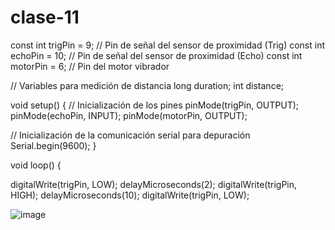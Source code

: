 # clase-11

const int trigPin = 9;  // Pin de señal del sensor de proximidad (Trig)
const int echoPin = 10; // Pin de señal del sensor de proximidad (Echo)
const int motorPin = 6; // Pin del motor vibrador

// Variables para medición de distancia
long duration;
int distance;

void setup() {
  // Inicialización de los pines
  pinMode(trigPin, OUTPUT);
  pinMode(echoPin, INPUT);
  pinMode(motorPin, OUTPUT);

  // Inicialización de la comunicación serial para depuración
  Serial.begin(9600);
}

void loop() {
  
  digitalWrite(trigPin, LOW);
  delayMicroseconds(2);
  digitalWrite(trigPin, HIGH);
  delayMicroseconds(10);
  digitalWrite(trigPin, LOW);

  ![image](https://github.com/GermanGallardo/dis145/assets/164402341/67713a81-cd58-4f9d-9d26-d463b97063ad)


